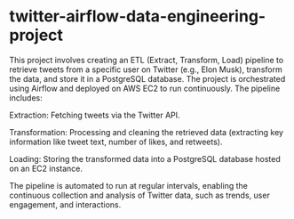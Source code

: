 # twitter-airflow-data-engineering-project


This project involves creating an ETL (Extract, Transform, Load) pipeline to retrieve tweets from a specific user on Twitter (e.g., Elon Musk), transform the data, and store it in a PostgreSQL database. The project is orchestrated using Airflow and deployed on AWS EC2 to run continuously. The pipeline includes:

Extraction: Fetching tweets via the Twitter API.

Transformation: Processing and cleaning the retrieved data (extracting key information like tweet text, number of likes, and retweets).

Loading: Storing the transformed data into a PostgreSQL database hosted on an EC2 instance.

The pipeline is automated to run at regular intervals, enabling the continuous collection and analysis of Twitter data, such as trends, user engagement, and interactions.
